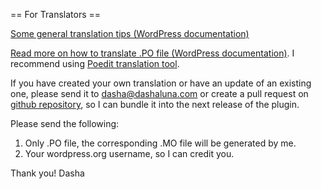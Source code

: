 == For Translators ==

[Some general translation tips (WordPress documentation)](https://developer.wordpress.org/plugins/internationalization/localization/#tips-for-good-translations)

[Read more on how to translate .PO file (WordPress documentation)](https://developer.wordpress.org/plugins/internationalization/localization/#translate-po-file). I recommend using [Poedit translation tool](https://developer.wordpress.org/plugins/internationalization/localization/#poedit).

If you have created your own translation or have an update of an existing one, please send it to dasha@dashaluna.com or create a pull request on [github repository](https://github.com/dashaluna/hm-content-toc), so I can bundle it into the next release of the plugin.

Please send the following:
1. Only .PO file, the corresponding .MO file will be generated by me.
2. Your wordpress.org username, so I can credit you.

Thank you!
Dasha
